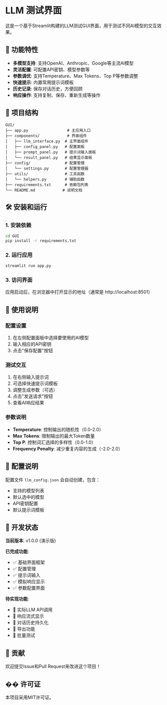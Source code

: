 # LLM 测试界面

这是一个基于Streamlit构建的LLM测试GUI界面，用于测试不同AI模型的交互效果。

## 🚀 功能特性

- **多模型支持**: 支持OpenAI、Anthropic、Google等主流AI模型
- **灵活配置**: 可配置API密钥、模型参数等
- **参数调优**: 支持Temperature、Max Tokens、Top P等参数调整
- **快速提示**: 内置常用提示词模板
- **历史记录**: 保存对话历史，方便回顾
- **响应操作**: 支持复制、保存、重新生成等操作

## 📁 项目结构

```
GUI/
├── app.py                 # 主应用入口
├── components/            # 界面组件
│   ├── llm_interface.py  # 主界面组件
│   ├── config_panel.py   # 配置面板
│   ├── prompt_panel.py   # 提示词输入面板
│   └── result_panel.py   # 结果显示面板
├── config/               # 配置管理
│   └── settings.py       # 配置管理器
├── utils/                # 工具函数
│   └── helpers.py        # 辅助函数
├── requirements.txt      # 依赖包列表
└── README.md            # 说明文档
```

## 🛠️ 安装和运行

### 1. 安装依赖

```bash
cd GUI
pip install -r requirements.txt
```

### 2. 运行应用

```bash
streamlit run app.py
```

### 3. 访问界面

应用启动后，在浏览器中打开显示的地址（通常是 http://localhost:8501）

## 🎯 使用说明

### 配置设置
1. 在左侧配置面板中选择要使用的AI模型
2. 输入相应的API密钥
3. 点击"保存配置"按钮

### 测试交互
1. 在右侧输入提示词
2. 可选择快速提示词模板
3. 调整生成参数（可选）
4. 点击"发送请求"按钮
5. 查看AI响应结果

### 参数说明
- **Temperature**: 控制输出的随机性（0.0-2.0）
- **Max Tokens**: 限制输出的最大Token数量
- **Top P**: 控制词汇选择的多样性（0.0-1.0）
- **Frequency Penalty**: 减少重复内容的生成（-2.0-2.0）

## 🔧 配置说明

配置文件 `llm_config.json` 会自动创建，包含：
- 支持的模型列表
- 默认选中的模型
- API密钥配置
- 默认提示词模板

## 🚧 开发状态

**当前版本**: v1.0.0 (演示版)

**已完成功能**:
- ✅ 基础界面框架
- ✅ 配置管理
- ✅ 提示词输入
- ✅ 模拟响应显示
- ✅ 参数配置界面

**待实现功能**:
- 🔄 实际LLM API调用
- 🔄 响应流式显示
- 🔄 对话历史持久化
- 🔄 导出功能
- 🔄 批量测试

## 🤝 贡献

欢迎提交Issue和Pull Request来改进这个项目！

## �� 许可证

本项目采用MIT许可证。
